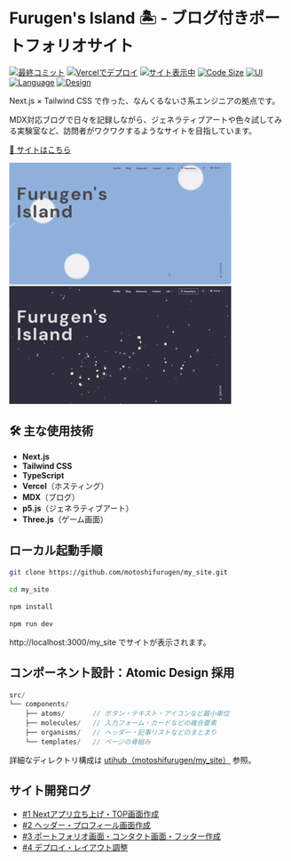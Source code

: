 # Furugen's Island 🏝️ - ブログ付きポートフォリオサイト

[![最終コミット](https://img.shields.io/github/last-commit/motoshifurugen/my_site?style=flat-square)](https://github.com/motoshifurugen/my_site/commits/main)
[![Vercelでデプロイ](https://img.shields.io/badge/Deploy-Vercel-black?logo=vercel&style=flat-square)](https://vercel.com)
[![サイト表示中](https://img.shields.io/website?url=https%3A%2F%2Ffurugen-island.com%2Fmy_site&style=flat-square)](https://furugen-island.com/my_site)
[![Code Size](https://img.shields.io/github/languages/code-size/motoshifurugen/my_site?style=flat-square)](https://github.com/motoshifurugen/my_site)
[![UI](https://img.shields.io/badge/UI-TailwindCSS-38bdf8?style=flat-square&logo=tailwindcss&logoColor=white)]()
[![Language](https://img.shields.io/badge/Language-TypeScript-3178c6?logo=typescript&logoColor=white&style=flat-square)]()
[![Design](https://img.shields.io/badge/Design-Atomic%20Design-4caf50?style=flat-square)]()

Next.js × Tailwind CSS で作った、なんくるないさ系エンジニアの拠点です。

MDX対応ブログで日々を記録しながら、ジェネラティブアートや色々試してみる実験室など、訪問者がワクワクするようなサイトを目指しています。

[🚀 サイトはこちら](https://furugen-island.com/my_site)

<a href="https://furugen-island.com/my_site"><img src="https://raw.githubusercontent.com/motoshifurugen/my_site/main/img/light_home.gif" alt="Light Mode Home" width="400"/><img src="https://raw.githubusercontent.com/motoshifurugen/my_site/main/img/dark_home.gif" alt="Dark Mode Home" width="400"/></a>

## 🛠️ 主な使用技術
- **Next.js**
- **Tailwind CSS**
- **TypeScript**
- **Vercel**（ホスティング）
- **MDX**（ブログ）
- **p5.js**（ジェネラティブアート）
- **Three.js**（ゲーム画面）

## ローカル起動手順

```bash
git clone https://github.com/motoshifurugen/my_site.git
```

```bash
cd my_site
```

```bash
npm install
```

```bash
npm run dev
```

http://localhost:3000/my_site でサイトが表示されます。

## コンポーネント設計：Atomic Design 採用

```cpp
src/
└── components/
    ├── atoms/       // ボタン・テキスト・アイコンなど最小単位
    ├── molecules/   // 入力フォーム・カードなどの複合要素
    ├── organisms/   // ヘッダー・記事リストなどのまとまり
    └── templates/   // ページの骨組み
```

詳細なディレクトリ構成は [utihub（motoshifurugen/my_site）](https://uithub.com/motoshifurugen/my_site) 参照。

## サイト開発ログ

- [#1 Nextアプリ立ち上げ・TOP画面作成](https://furugen-island.com/my_site/blog/create_my_site)
- [#2 ヘッダー・プロフィール画面作成](https://furugen-island.com/my_site/blog/create_my_site_2) 
- [#3 ポートフォリオ画面・コンタクト画面・フッター作成](https://furugen-island.com/my_site/blog/create_my_site_3)
- [#4 デプロイ・レイアウト調整](https://furugen-island.com/my_site/blog/create_my_site_4)
